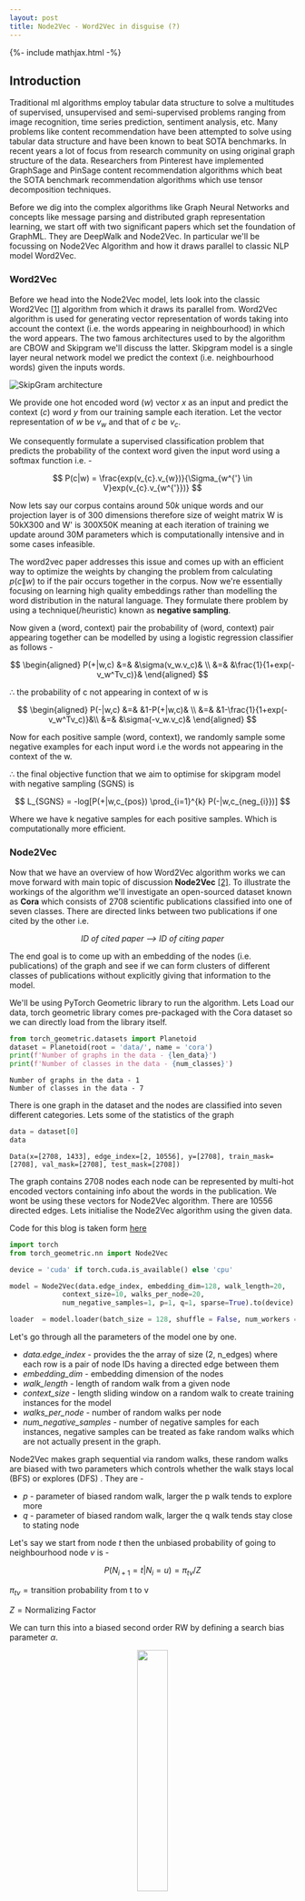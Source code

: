 ```yaml
---
layout: post
title: Node2Vec - Word2Vec in disguise (?)
---
```


{%- include mathjax.html -%}

## Introduction

Traditional ml algorithms employ tabular data structure to solve a multitudes of supervised, unsupervised and semi-supervised problems ranging from image recognition, time series prediction, sentiment analysis, etc.
Many problems like content recommendation have been attempted to solve using tabular data structure and have been known to beat SOTA benchmarks. In recent years a lot of focus from research community on using original graph structure of the data. Researchers from Pinterest have implemented GraphSage and PinSage content recommendation algorithms which beat the SOTA benchmark recommendation algorithms which use tensor decomposition techniques.

Before we dig into the complex algorithms like Graph Neural Networks and concepts like message parsing and distributed graph representation learning, we start off with two significant papers which set the foundation of GraphML. They are DeepWalk and Node2Vec. In particular we'll be focussing on Node2Vec Algorithm and how it draws parallel to classic NLP model Word2Vec.

### Word2Vec
Before we head into the Node2Vec model, lets look into the classic Word2Vec [[1]](#1) algorithm from which it draws its parallel from. Word2Vec algorithm is used for generating vector representation of words taking into account the context (i.e. the words appearing in neighbourhood) in which the word appears. The two famous architectures used to by the algorithm are CBOW and Skipgram we'll discuss the latter. Skipgram model is a single layer neural network model we predict the context (i.e. neighbourhood words) given the inputs words.

![SkipGram architecture](/assets/images/word2vec.jpg)

We provide one hot encoded word ($w$) vector $x$ as an input and predict the context ($c$) word $y$ from our training sample each iteration. Let the vector representation of $w$ be $v_{w}$ and that of $c$ be $v_{c}$.

We consequently formulate a supervised classification problem that predicts the probability of the context word given the input word using a softmax function i.e. - 

$$ 
P(c|w) = \frac{exp(v_{c}.v_{w})}{\Sigma_{w^{'} \in V}exp(v_{c}.v_{w^{'}})} 
$$



Now lets say our corpus contains around $50k$ unique words and our projection layer is of 300 dimensions therefore size of weight matrix W is 50kX300 and W' is 300X50K meaning at each iteration of training we update around 30M parameters which is computationally intensive and in some cases infeasible. 

The word2vec paper addresses this issue and comes up with an efficient way to optimize the weights by changing the problem from calculating $p(c\|w)$ to if the pair occurs together in the corpus. Now we're essentially focusing on learning high quality embeddings rather than modelling the word distribution in the natural language. They formulate there problem by using a technique(/heuristic) known as **negative sampling**.

Now given a (word, context) pair the probability of (word, context) pair appearing together can be modelled by using a logistic regression classifier as follows - 

$$
\begin{aligned}
P(+|w,c) &=& &\sigma(v_w.v_c)& \\
&=& &\frac{1}{1+exp(-v_w^Tv_c)}&
\end{aligned}
$$


$\therefore$ the probability of c not appearing in context of w is

$$
\begin{aligned}
P(-|w,c) &=& &1-P(+|w,c)& \\
&=& &1-\frac{1}{1+exp(-v_w^Tv_c)}&\\
&=& &\sigma(-v_w.v_c)&
\end{aligned}
$$

Now for each positive sample (word, context), we randomly sample some negative examples for each input word i.e the words not appearing in the context of the w. 

$\therefore$ the final objective function that we aim to optimise for skipgram model with negative sampling (SGNS) is 

$$
L_{SGNS} = -log[P(+|w,c_{pos}) \prod_{i=1}^{k} P(-|w,c_{neg_{i}})]
$$

Where we have k negative samples for each positive samples. Which is computationally more efficient.

### Node2Vec

Now that we have an overview of how Word2Vec algorithm works we can move forward with main topic of discussion **Node2Vec** [[2]](#2). To illustrate the workings of the algorithm we'll investigate an open-sourced dataset known as **Cora** which consists of 2708 scientific publications classified into one of seven classes. There are directed links between two publications if one cited by the other i.e.
<p align = 'center'>
<i>ID of cited paper --> ID of citing paper</i>
</p>
The end goal is to come up with an embedding of the nodes (i.e. publications) of the graph and see if we can form clusters of different classes of publications without explicitly giving that information to the model.

We'll be using PyTorch Geometric library to run the algorithm. Lets Load our data, torch geometric library comes pre-packaged with the Cora dataset so we can directly load from the library itself.

```python
from torch_geometric.datasets import Planetoid
dataset = Planetoid(root = 'data/', name = 'cora')
print(f'Number of graphs in the data - {len_data}')
print(f'Number of classes in the data - {num_classes}')
```

    Number of graphs in the data - 1
    Number of classes in the data - 7

There is one graph in the dataset and the nodes are classified into seven different categories. Lets some of the statistics of the graph

```python
data = dataset[0]
data
```
    Data(x=[2708, 1433], edge_index=[2, 10556], y=[2708], train_mask=[2708], val_mask=[2708], test_mask=[2708])

The graph contains 2708 nodes each node can be represented by multi-hot encoded vectors containing info about the words in the publication. We wont be using these vectors for Node2Vec algorithm. There are 10556 directed edges. Lets initialise the Node2Vec algorithm using the given data.

Code for this blog is taken form [here](https://github.com/pyg-team/pytorch_geometric/blob/master/examples/cora.py)

```python
import torch
from torch_geometric.nn import Node2Vec

device = 'cuda' if torch.cuda.is_available() else 'cpu'

model = Node2Vec(data.edge_index, embedding_dim=128, walk_length=20,
             context_size=10, walks_per_node=20,
             num_negative_samples=1, p=1, q=1, sparse=True).to(device) 

loader  = model.loader(batch_size = 128, shuffle = False, num_workers = 4)
```

Let's go through all the parameters of the model one by one.

- *data.edge_index* - provides the the array of size (2, n_edges) where each row is a pair of node IDs having a directed edge between them
- *embedding_dim* - embedding dimension of the nodes
- *walk_length* - length of random walk from a given node
- *context_size* - length sliding window on a random walk to create training instances for the model
- *walks_per_node* - number of random walks per node
- *num_negative_samples* - number of negative samples for each instances, negative samples can be treated as fake random walks which are not actually present in the graph.

Node2Vec makes graph sequential via random walks, these random walks are biased with two parameters which controls whether the walk  stays local (BFS)  or explores (DFS) . They are -  
- *p* - parameter of biased random walk, larger the p walk tends to explore more
- *q* - parameter of biased random walk, larger the q walk tends stay close to stating node

Let's say we start from node *t* then the unbiased probability of going to neighbourhood node *v* is - 

$$
P(N_{i+1} = t | N_{i} = u) = \pi_{tv}/Z 
$$

$\pi_{tv} = \text{transition probability from t to v}$ 

$Z = \text{Normalizing Factor}$


We can turn this into a biased second order RW by defining a search bias parameter $\alpha$.

<p align='center'>
<img width="33%" src="/assets/images/biased_rw.jpg">
</p>

$$\begin{align}
\alpha_{tx} = 
\begin{cases}
\frac{1}{p} &\text{ if }& d_{tx} = 0 \\
1 &\text{ if }& d_{tx} = 1 \\
\frac{1}{q} &\text{ if }& d_{tx} = 2
\end{cases}
\end{align}\\
$$

$\pi_{tx} = \alpha_{tx}*w_{tx}$ 

$d_{tx} = \text{distance between t and x}$

So if we set low value for parameter *p* the walk tends to stay local to starting node and so on e.g.

<p align = 'center'>
<img src = 'https://github.com/AshishSinha5/AshishSinha5.github.io/blob/master/assets/images/high_p_low_q.JPG?raw=true' width = '75%'>
<br>
<em>Biased Random Walk with high p and low q</em>
</p>

<p align = 'center'>
<img src = 'https://github.com/AshishSinha5/AshishSinha5.github.io/blob/master/assets/images/low_p_high_q.JPG?raw=true' width = '75%'>
<br>
<em>Biased Random Walk with low p and high q</em>
</p>

Now that we have initialised our model, we can go ahead and prepare sequences for Node2Vec and consecutively train the model. We can create a loader for the model that create sequences in batches - 

```python
loader  = model.loader(batch_size = 128, shuffle = False, num_workers = 4)
for idx, rw in enumerate(loader):
    print(rw[0].shape, rw[1].shape)
    break
```

    torch.Size([28160, 10]) torch.Size([28160, 10])

```note
The way PyTorch preprares the qequences is as follows - 
batch_size = 128
walks_per_node = 20
walk_length = 20
context_size = 10
total_walks_per_batch = (batch_size * walks_per_node) = 2560
num_sequences_per_rw = (walk_length - context_size + 1) = 11
num_seq_per_batch = (total_walks_per_batch * num_seq_per_rw) = 28160
for each sequence 1^{st} node is the input and remaining nodes are context
and similarly for negative samples as well
```

Now lets train the model - 
```python
def train():
    model.train()
    total_loss = 0
    for pos_rw, neg_rw in tqdm(loader):
        optimizer.zero_grad()
        loss = model.loss(pos_rw.to(device), neg_rw.to(device))
        loss.backward()
        optimizer.step()
        total_loss += loss.item()
    return total_loss / len(loader)

# test function to evaluste the accuracy of the model
@torch.no_grad()
def test():
    model.eval()
    z = model()
    acc = model.test(z[data.train_mask], data.y[data.train_mask],
                     z[data.test_mask], data.y[data.test_mask],
                     max_iter=150)
    return acc

for epoch in range(1, 201):
    loss = train()
    acc = test()
    print(f'Epoch: {epoch:02d}, Loss: {loss:.4f}, Acc: {acc:.4f}')
```

    100%|███████████████████████████████████████████████████████████████████████████████████| 22/22 [00:00<00:00, 35.56it/s]


    Epoch: 01, Loss: 8.1546, Acc: 0.1820


    100%|███████████████████████████████████████████████████████████████████████████████████| 22/22 [00:00<00:00, 34.34it/s]


    Epoch: 02, Loss: 6.1120, Acc: 0.2160

    ...

    100%|███████████████████████████████████████████████████████████████████████████████████| 22/22 [00:00<00:00, 39.94it/s]


    Epoch: 199, Loss: 0.8245, Acc: 0.7280


    100%|███████████████████████████████████████████████████████████████████████████████████| 22/22 [00:00<00:00, 40.34it/s]

    Epoch: 200, Loss: 0.8255, Acc: 0.7280

Extracting the learned node embeddings from the trained model and projecting it down to two dimensions - 

<p align='center'>
<img src='/assets/images/embeddings.jpg' width='75%'>
</p>

Note that we've not explicitly used the node labels in the model neither have we used the feature vector of the node, these embeddings are generated by simply using the citation network. Can we generate better embeddings by using the feature vector? (Spoiler Alert : We can, **GNNs!!**)

### References - 

<a id="1">[1]</a>  Tomas Mikolov, Ilya Sutskever, Kai Chen, Greg Corrado, & Jeffrey Dean. (2013). Distributed Representations of Words and Phrases and their Compositionality.

<a id="2">[2]</a> Aditya Grover, & Jure Leskovec. (2016). node2vec: Scalable Feature Learning for Networks.
